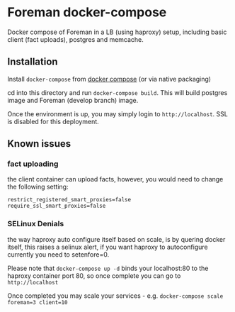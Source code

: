 # Foreman docker-compose

Docker compose of Foreman in a LB (using haproxy) setup, including basic client (fact uploads), postgres and memcache.

## Installation

Install `docker-compose` from [docker compose](https://docs.docker.com/compose/install/) (or via native packaging)

cd into this directory and run `docker-compose build`. This will build postgres image and Foreman (develop branch) image.

Once the environment is up, you may simply login to `http://localhost`. SSL is disabled for this deployment.

## Known issues

### fact uploading

the client container can upload facts, however, you would need to change the following setting:
```
restrict_registered_smart_proxies=false
require_ssl_smart_proxies=false
```


### SELinux Denials


the way haproxy auto configure itself based on scale, is by quering docker itself, this raises a selinux alert, if you want haproxy to autoconfigure currently you need to setenfore=0.

Please note that `docker-compose up -d` binds your localhost:80 to the haproxy container port 80, so once complete you can go to ```http://localhost```


Once completed you may scale your services - e.g. `docker-compose scale foreman=3 client=10`
